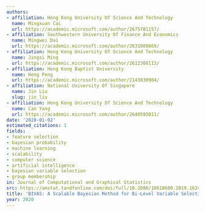 ```yaml
---
authors:
- affiliation: Hong Kong University Of Science And Technology
  name: Mingxuan Cai
  url: https://academic.microsoft.com/author/2675781157/
- affiliation: Southwestern University Of Finance And Economics
  name: Mingwei Dai
  url: https://academic.microsoft.com/author/2631008669/
- affiliation: Hong Kong University Of Science And Technology
  name: Jingsi Ming
  url: https://academic.microsoft.com/author/2612308113/
- affiliation: Hong Kong Baptist University
  name: Heng Peng
  url: https://academic.microsoft.com/author/2143830904/
- affiliation: National University Of Singapore
  name: Jin Liu
  slug: jin_liu
- affiliation: Hong Kong University Of Science And Technology
  name: Can Yang
  url: https://academic.microsoft.com/author/2640595011/
date: '2020-01-02'
estimated_citations: 1
fields:
- feature selection
- bayesian probability
- machine learning
- scalability
- computer science
- artificial intelligence
- bayesian variable selection
- group membership
in: Journal of Computational and Graphical Statistics
src: https://amstat.tandfonline.com/doi/full/10.1080/10618600.2019.1624365
title: 'BIVAS: A Scalable Bayesian Method for Bi-Level Variable Selection With Applications'
year: 2020
---
```

